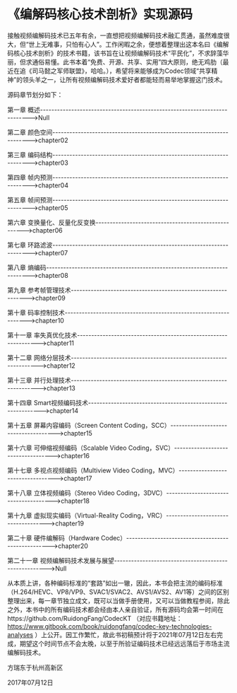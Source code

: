 # 《编解码核心技术剖析》实现源码
接触视频编解码技术已五年有余，一直想把视频编解码技术融汇贯通，虽然难度很大，但“世上无难事，只怕有心人”。工作闲暇之余，便想着整理出这本名曰《编解码核心技术剖析》的技术书籍，该书旨在让视频编解码技术“平民化”，不求辞藻华丽，但求通俗易懂。此书本着“免费、开源、共享、实用”四大原则，绝无鸡肋（最近在追《司马懿之军师联盟》，哈哈。），希望将来能够成为Codec领域“共享精神”的领头羊之一，让所有视频编解码技术爱好者都能轻而易举地掌握这门技术。

源码章节划分如下：

第一章 概述-------------------------------------------------------------------------->Null

第二章 颜色空间---------------------------------------------------------------------->chapter02

第三章 编码结构---------------------------------------------------------------------->chapter03

第四章 帧内预测---------------------------------------------------------------------->chapter04

第五章 帧间预测---------------------------------------------------------------------->chapter05

第六章 变换量化、反量化反变换----------------------------------------------------->chapter06

第七章 环路滤波---------------------------------------------------------------------->chapter07

第八章 熵编码------------------------------------------------------------------------>chapter08

第九章 参考帧管理技术-------------------------------------------------------------->chapter09

第十章 码率控制技术----------------------------------------------------------------->chapter10

第十一章 率失真优化技术---------------------------------------------------------------->chapter11

第十二章 网络分层技术------------------------------------------------------------------>chapter12

第十三章 并行处理技术------------------------------------------------------------------>chapter13

第十四章 Smart视频编码技术------------------------------------------------------------->chapter14

第十五章 屏幕内容编码（Screen Content Coding，SCC）------------------------------------->chapter15

第十六章 可伸缩视频编码（Scalable Video Coding，SVC）----------------------------------->chapter16

第十七章 多视点视频编码（Multiview Video Coding，MVC）---------------------------------->chapter17

第十八章 立体视频编码（Stereo Video Coding，3DVC）-------------------------------------->chapter18

第十九章 虚拟现实编码（Virtual-Reality Coding，VRC）------------------------------------>chapter19

第二十章 硬件编解码（Hardware Codec）--------------------------------------------------->chapter20

第二十一章 视频编解码技术发展与展望------------------------------------------------------>Null

从本质上讲，各种编码标准的“套路”如出一辙，因此，本书会把主流的编码标准（H.264/HEVC、VP8/VP9、SVAC1/SVAC2、AVS1/AVS2、AV1等）之间的区别整理出来，每一章节独立成文，既可以当做手册使用，又可以当做教程参阅，除此之外，本书中的所有编码技术都会经由本人亲自验证，所有源码均会第一时间在https://github.com/RuidongFang/CodecKT （对应书籍地址：https://www.gitbook.com/book/ruidongfang/codec-key-technologies-analyses ）上公开。因工作繁忙，故此书初稿预计将于2021年07月12日左右完成，期望这个时间节点不会太晚，以至于所验证编码技术已经远远落后于市场主流编解码技术。

方瑞东于杭州高新区

2017年07月12日

